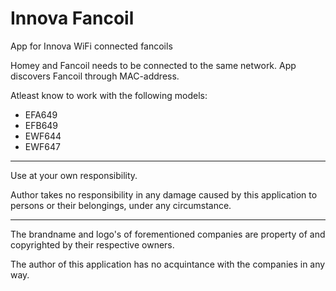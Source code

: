 # Innova Fancoil

App for Innova WiFi connected fancoils

Homey and Fancoil needs to be connected to the same network. App discovers Fancoil through MAC-address.

Atleast know to work with the following models:
- EFA649
- EFB649
- EWF644
- EWF647

---

Use at your own responsibility.

Author takes no responsibility in any damage caused by this application to persons or their belongings, under any circumstance.

---

The brandname and logo's of forementioned companies are property of and copyrighted by their respective owners.

The author of this application has no acquintance with the companies in any way.
